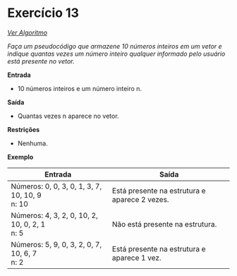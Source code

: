 # Exercício 13

[*Ver Algoritmo*](Algoritmo13.md)

*Faça um pseudocódigo que armazene 10 números inteiros em um vetor e indique quantas vezes um número inteiro qualquer informado pelo usuário está presente no vetor.*

**Entrada**
- 10 números inteiros e um número inteiro n.

**Saída**
- Quantas vezes n aparece no vetor.

**Restrições**
- Nenhuma.

**Exemplo**

| Entrada                                           | Saída                                       |
| ------------------------------------------------- | ------------------------------------------- |
| Números: 0, 0, 3, 0, 1, 3, 7, 10, 10, 9<br>n: 10 | Está presente na estrutura e aparece 2 vezes. |
| Números: 4, 3, 2, 0, 10, 2, 10, 0, 2, 1<br>n: 5  | Não está presente na estrutura.             |
| Números: 5, 9, 0, 3, 2, 0, 7, 10, 6, 7<br>n: 2   | Está presente na estrutura e aparece 1 vez.  |
